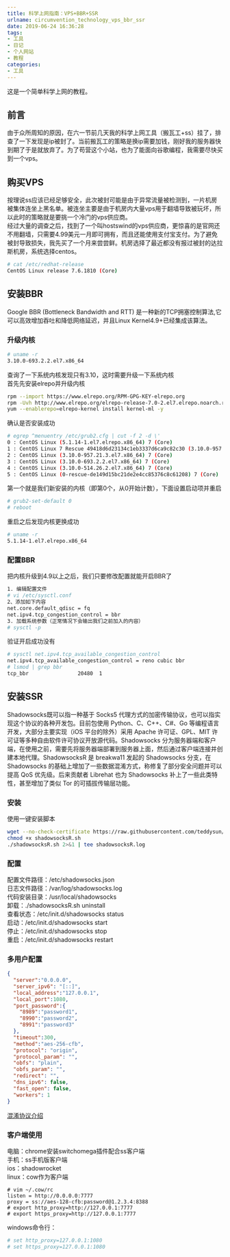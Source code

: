 ```yaml
---
title: 科学上网指南：VPS+BBR+SSR
urlname: circumvention_technology_vps_bbr_ssr
date: 2019-06-24 16:36:28
tags: 
- 工具
- 日记
- 个人网站
- 教程
categories: 
- 工具
---
```

这是一个简单科学上网的教程。

<!-- more -->

## 前言
由于众所周知的原因，在六一节前几天我的科学上网工具（搬瓦工+ss）挂了，排查了一下发现是ip被封了。当前搬瓦工的策略是换ip需要加钱，刚好我的服务器快到期了于是就放弃了。为了苟营这个小站，也为了能面向谷歌编程，我需要尽快买到一个vps。

## 购买VPS
按理说ss应该已经足够安全，此次被封可能是由于异常流量被检测到，一片机房被集体连坐上黑名单。被连坐主要是由于机房内大量vps用于翻墙导致被玩坏，所以此时的策略就是要挑一个冷门的vps供应商。  
经过大量的调查之后，找到了一个叫hostswind的vps供应商，更惊喜的是官网还不用翻墙，只需要4.99美元一月即可拥有，而且还能使用支付宝支付。为了避免被封导致损失，我先买了一个月来尝尝鲜。机房选择了最近都没有报过被封的达拉斯机房，系统选择centos。
```bash
# cat /etc/redhat-release
CentOS Linux release 7.6.1810 (Core) 
```

## 安装BBR
Google BBR (Bottleneck Bandwidth and RTT) 是一种新的TCP拥塞控制算法,它可以高效增加吞吐和降低网络延迟，并且Linux Kernel4.9+已经集成该算法。  

### 升级内核
```bash
# uname -r 
3.10.0-693.2.2.el7.x86_64
```
查询了一下系统内核发现只有3.10，这时需要升级一下系统内核  
首先先安装elrepo并升级内核
```bash
rpm --import https://www.elrepo.org/RPM-GPG-KEY-elrepo.org
rpm -Uvh http://www.elrepo.org/elrepo-release-7.0-2.el7.elrepo.noarch.rpm
yum --enablerepo=elrepo-kernel install kernel-ml -y
```
确认是否安装成功
```bash
# egrep ^menuentry /etc/grub2.cfg | cut -f 2 -d \'
0 : CentOS Linux (5.1.14-1.el7.elrepo.x86_64) 7 (Core)
1 : CentOS Linux 7 Rescue 49418d6d23134c1eb3337d6ca9c82c30 (3.10.0-957.21.3.el7.x86_64)
2 : CentOS Linux (3.10.0-957.21.3.el7.x86_64) 7 (Core)
3 : CentOS Linux (3.10.0-693.2.2.el7.x86_64) 7 (Core)
4 : CentOS Linux (3.10.0-514.26.2.el7.x86_64) 7 (Core)
5 : CentOS Linux (0-rescue-de149d15bc21de2e4cc85376c8c61208) 7 (Core)
```
第一个就是我们新安装的内核（即第0个，从0开始计数），下面设置启动项并重启
```bash
# grub2-set-default 0
# reboot
```
重启之后发现内核更换成功
```bash
# uname -r
5.1.14-1.el7.elrepo.x86_64
```

### 配置BBR
把内核升级到4.9以上之后，我们只要修改配置就能开启BBR了
```bash
1. 编辑配置文件
# vi /etc/sysctl.conf
2、添加如下内容
net.core.default_qdisc = fq
net.ipv4.tcp_congestion_control = bbr
3. 加载系统参数（正常情况下会输出我们之前加入的内容）
# sysctl -p 
```
验证开启成功没有
```bash
# sysctl net.ipv4.tcp_available_congestion_control
net.ipv4.tcp_available_congestion_control = reno cubic bbr
# lsmod | grep bbr
tcp_bbr                20480  1 
```

## 安装SSR
Shadowsocks既可以指一种基于 Socks5 代理方式的加密传输协议，也可以指实现这个协议的各种开发包。目前包使用 Python、C、C++、C#、Go 等编程语言开发，大部分主要实现（iOS 平台的除外）采用 Apache 许可证、GPL、MIT 许可证等多种自由软件许可协议开放源代码。Shadowsocks 分为服务器端和客户端，在使用之前，需要先将服务器端部署到服务器上面，然后通过客户端连接并创建本地代理。ShadowsocksR 是 breakwa11 发起的 Shadowsocks 分支，在 Shadowsocks 的基础上增加了一些数据混淆方式，称修复了部分安全问题并可以提高 QoS 优先级。后来贡献者 Librehat 也为 Shadowsocks 补上了一些此类特性，甚至增加了类似 Tor 的可插拔传输层功能。

### 安装
使用一键安装脚本
```bash
wget --no-check-certificate https://raw.githubusercontent.com/teddysun/shadowsocks_install/master/shadowsocksR.sh
chmod +x shadowsocksR.sh
./shadowsocksR.sh 2>&1 | tee shadowsocksR.log
```

### 配置
配置文件路径：/etc/shadowsocks.json  
日志文件路径：/var/log/shadowsocks.log  
代码安装目录：/usr/local/shadowsocks  
卸载：./shadowsocksR.sh uninstall  
查看状态：/etc/init.d/shadowsocks status  
启动：/etc/init.d/shadowsocks start  
停止：/etc/init.d/shadowsocks stop  
重启：/etc/init.d/shadowsocks restart 

### 多用户配置
```json
{
  "server":"0.0.0.0",
  "server_ipv6": "[::]",
  "local_address":"127.0.0.1",
  "local_port":1080,
  "port_password":{
    "8989":"password1",
    "8990":"password2",
    "8991":"password3"
  },
  "timeout":300,
  "method":"aes-256-cfb",
  "protocol": "origin",
  "protocol_param": "",
  "obfs": "plain",
  "obfs_param": "",
  "redirect": "",
  "dns_ipv6": false,
  "fast_open": false,
  "workers": 1
}
```
[混淆协议介绍](https://profbinary.com/SSR%E7%9A%84%E6%B7%B7%E6%B7%86%E5%92%8C%E5%8A%A0%E5%AF%86%E5%8D%8F%E8%AE%AE%E4%BB%8B%E7%BB%8D/)

### 客户端使用
电脑：chrome安装switchomega插件配合ss客户端  
手机：ss手机版客户端    
ios：shadowrocket    
linux：cow作为客户端
```
# vim ~/.cow/rc 
listen = http://0.0.0.0:7777
proxy = ss://aes-128-cfb:password@1.2.3.4:8388
# export http_proxy=http://127.0.0.1:7777
# export https_proxy=http://127.0.0.1:7777
```  
windows命令行：
```bash
# set http_proxy=127.0.0.1:1080
# set https_proxy=127.0.0.1:1080
```

